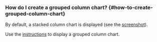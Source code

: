 ### How do I create a grouped column chart? {#how-to-create-grouped-column-chart}

By default, a stacked column chart is displayed (see the [screenshot](https://storage.yandexcloud.net/doc-files/bar-chart.png)).

Use the [instructions](../../../datalens/operations/chart/create-column-chart.md#grouped-column-chart) to display a grouped column chart.

